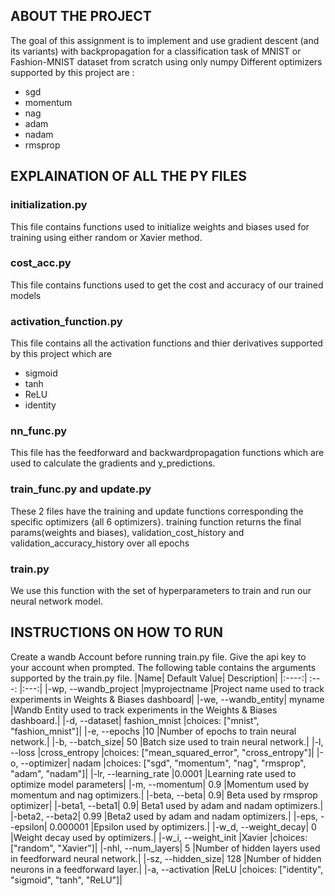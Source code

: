 ## ABOUT THE PROJECT
The goal of this assignment is to implement and use gradient descent (and its variants) with backpropagation for a classification task of MNIST or Fashion-MNIST dataset from scratch using only numpy
Different optimizers supported by this project are :
* sgd
* momentum
* nag
* adam
* nadam
* rmsprop

## EXPLAINATION OF ALL THE PY FILES

### initialization.py 
This file contains functions used to initialize weights and biases used for training using either random or Xavier method.
### cost_acc.py
This file contains functions used to get the cost and accuracy of our trained models 
### activation_function.py
This file contains all the activation functions and thier derivatives supported by this project which are 
* sigmoid
* tanh
* ReLU
* identity
### nn_func.py
This file has the feedforward and backwardpropagation functions which are used to calculate the gradients and y_predictions.
### train_func.py and update.py
These 2 files have the training and update functions corresponding the specific optimizers {all 6 optimizers}.
training function returns the final params(weights and biases), validation_cost_history and validation_accuracy_history over all epochs  
### train.py
We use this function with the set of hyperparameters to train and run our neural network model.

## INSTRUCTIONS ON HOW TO RUN
Create a wandb Account before running train.py file.
Give the api key to your account when prompted.
The following table contains the arguments supported by the train.py file. 
|Name|	Default Value|	Description|
|:----:| :---: |:---:|
|-wp, --wandb_project	|myprojectname	|Project name used to track experiments in Weights & Biases dashboard|
|-we, --wandb_entity|	myname	|Wandb Entity used to track experiments in the Weights & Biases dashboard.|
|-d, --dataset|	fashion_mnist	|choices: ["mnist", "fashion_mnist"]|
|-e, --epochs	|10	|Number of epochs to train neural network.|
|-b, --batch_size|	50	|Batch size used to train neural network.|
|-l, --loss	|cross_entropy	|choices: ["mean_squared_error", "cross_entropy"]|
|-o, --optimizer|	nadam	|choices: ["sgd", "momentum", "nag", "rmsprop", "adam", "nadam"]|
|-lr, --learning_rate	|0.0001	|Learning rate used to optimize model parameters|
|-m, --momentum|	0.9	|Momentum used by momentum and nag optimizers.|
|-beta, --beta|	0.9|	Beta used by rmsprop optimizer|
|-beta1, --beta1|	0.9|	Beta1 used by adam and nadam optimizers.|
|-beta2, --beta2|	0.99	|Beta2 used by adam and nadam optimizers.|
|-eps, --epsilon|	0.000001	|Epsilon used by optimizers.|
|-w_d, --weight_decay|	0	|Weight decay used by optimizers.|
|-w_i, --weight_init	|Xavier	|choices: ["random", "Xavier"]|
|-nhl, --num_layers|	5	|Number of hidden layers used in feedforward neural network.|
|-sz, --hidden_size|	128	|Number of hidden neurons in a feedforward layer.|
|-a, --activation	|ReLU	|choices: ["identity", "sigmoid", "tanh", "ReLU"]|
